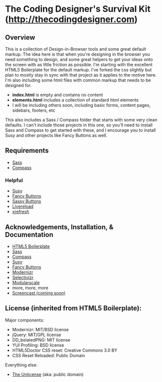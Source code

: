 # The Coding Designer's Survival Kit (http://thecodingdesigner.com)

## Overview

This is a collection of Design-in-Browser tools and some great default markup. The idea here is that when you're designing in the browser you need something to design, and some great helpers to get your ideas onto the screen with as little friction as possible. I'm starting with the excellent HTML5 Boilerplate for the default markup. I've forked the css slightly but plan to mostly stay in sync with that project as it applies to the motive here. I'm also including some html files with common markup that needs to be designed for.

- __index.html__ is empty and contains no content
- __elements.html__ includes a collection of standard html elements
- I will be including others soon, including basic forms, content pages, sidebars, footers, etc

This also includes a Sass / Compass folder that starts with some very clean defaults. I can't include those projects in this one, so you'll need to install Sass and Compass to get started with these, and I encourage you to install Susy and other projects like Fancy Buttons as well.

## Requirements

- [Sass](http://sass-lang.com/)
- [Compass](http://compass-style.org/)

### Helpful

- [Susy](http://susy.oddbird.net/)
- [Fancy Buttons](https://github.com/imathis/fancy-buttons)
- [Sassy Buttons](https://github.com/jhardy/Sassy-Buttons)
- [Livereload](http://livereload.com/)
- [xrefresh](http://xrefresh.binaryage.com/)


## Acknowledgements, Installation, & Documentation

- [HTML5 Boilerplate](http://html5boilerplate.com)
- [Sass](http://sass-lang.com/)
- [Compass](http://compass-style.org/)
- [Susy](http://susy.oddbird.net/)
- [Fancy Buttons](https://github.com/imathis/fancy-buttons)
- [Modernizr](http://modernizr.com/)
- [Selectivizr](http://selectivizr.com/)
- [Modularscale](http://modularscale.com/)
- more, more, more
- [Screencast (coming soon)](http://thecodingdesigner.com/)





## License (inherited from HTML5 Boilerplate):

Major components:

* Modernizr: MIT/BSD license
* jQuery: MIT/GPL license
* DD_belatedPNG: MIT license
* YUI Profiling: BSD license
* HTML5Doctor CSS reset: Creative Commons 3.0 BY
* CSS Reset Reloaded: Public Domain

Everything else:

* [The Unlicense](http://unlicense.org) (aka: public domain)


